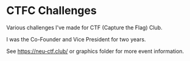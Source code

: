 # CTFC Challenges

Various challenges I've made for CTF (Capture the Flag) Club. 

I was the Co-Founder and Vice President for two years.

See https://neu-ctf.club/ or graphics folder for more event information.
